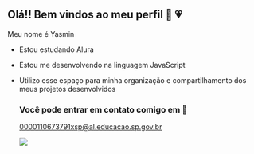 ## Olá!! Bem vindos ao meu perfil 👋 💗

Meu nome é Yasmin
- Estou estudando Alura
- Estou me desenvolvendo na linguagem JavaScript
- Utilizo esse espaço para minha organização e compartilhamento dos meus projetos desenvolvidos

  ### Você pode entrar em contato comigo em 📧
  0000110673791xsp@al.educacao.sp.gov.br

  ![](https://media.tenor.com/wRMqXfdOfQMAAAAM/nishinoya-haikyuu.gif)
